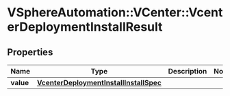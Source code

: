 # VSphereAutomation::VCenter::VcenterDeploymentInstallResult

## Properties
Name | Type | Description | Notes
------------ | ------------- | ------------- | -------------
**value** | [**VcenterDeploymentInstallInstallSpec**](VcenterDeploymentInstallInstallSpec.md) |  | 


